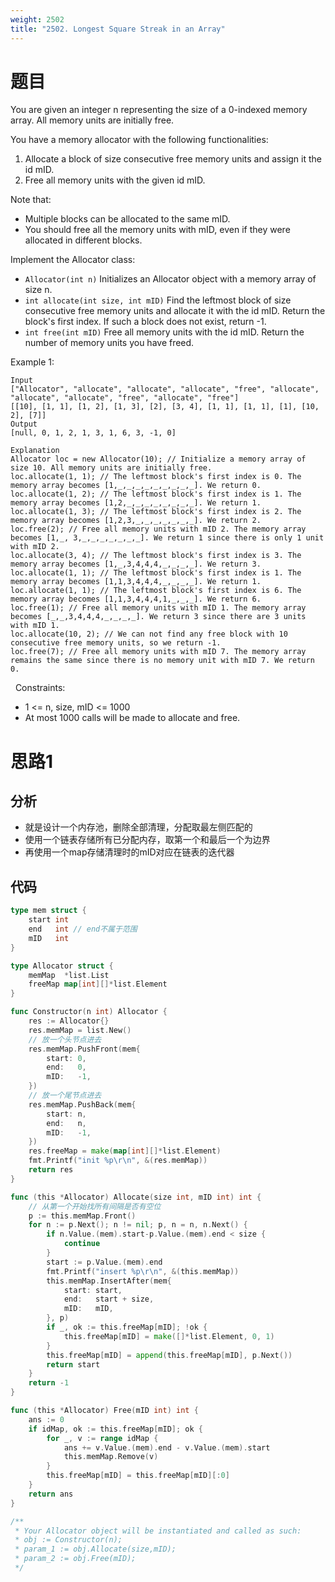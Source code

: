 ```yaml
---
weight: 2502
title: "2502. Longest Square Streak in an Array"
---
```


# 题目

You are given an integer n representing the size of a 0-indexed memory array. All memory units are initially free.

You have a memory allocator with the following functionalities:

1. Allocate a block of size consecutive free memory units and assign it the id mID.
2. Free all memory units with the given id mID.

Note that:

- Multiple blocks can be allocated to the same mID.
- You should free all the memory units with mID, even if they were allocated in different blocks.

Implement the Allocator class:

- `Allocator(int n)` Initializes an Allocator object with a memory array of size n.
- `int allocate(int size, int mID)` Find the leftmost block of size consecutive free memory units and allocate it with the id mID. Return the block's first index. If such a block does not exist, return -1.
- `int free(int mID)` Free all memory units with the id mID. Return the number of memory units you have freed.
 

Example 1:

```
Input
["Allocator", "allocate", "allocate", "allocate", "free", "allocate", "allocate", "allocate", "free", "allocate", "free"]
[[10], [1, 1], [1, 2], [1, 3], [2], [3, 4], [1, 1], [1, 1], [1], [10, 2], [7]]
Output
[null, 0, 1, 2, 1, 3, 1, 6, 3, -1, 0]

Explanation
Allocator loc = new Allocator(10); // Initialize a memory array of size 10. All memory units are initially free.
loc.allocate(1, 1); // The leftmost block's first index is 0. The memory array becomes [1,_,_,_,_,_,_,_,_,_]. We return 0.
loc.allocate(1, 2); // The leftmost block's first index is 1. The memory array becomes [1,2,_,_,_,_,_,_,_,_]. We return 1.
loc.allocate(1, 3); // The leftmost block's first index is 2. The memory array becomes [1,2,3,_,_,_,_,_,_,_]. We return 2.
loc.free(2); // Free all memory units with mID 2. The memory array becomes [1,_, 3,_,_,_,_,_,_,_]. We return 1 since there is only 1 unit with mID 2.
loc.allocate(3, 4); // The leftmost block's first index is 3. The memory array becomes [1,_,3,4,4,4,_,_,_,_]. We return 3.
loc.allocate(1, 1); // The leftmost block's first index is 1. The memory array becomes [1,1,3,4,4,4,_,_,_,_]. We return 1.
loc.allocate(1, 1); // The leftmost block's first index is 6. The memory array becomes [1,1,3,4,4,4,1,_,_,_]. We return 6.
loc.free(1); // Free all memory units with mID 1. The memory array becomes [_,_,3,4,4,4,_,_,_,_]. We return 3 since there are 3 units with mID 1.
loc.allocate(10, 2); // We can not find any free block with 10 consecutive free memory units, so we return -1.
loc.free(7); // Free all memory units with mID 7. The memory array remains the same since there is no memory unit with mID 7. We return 0.
```
 
Constraints:

- 1 <= n, size, mID <= 1000
- At most 1000 calls will be made to allocate and free.

# 思路1

## 分析

- 就是设计一个内存池，删除全部清理，分配取最左侧匹配的
- 使用一个链表存储所有已分配内存，取第一个和最后一个为边界
- 再使用一个map存储清理时的mID对应在链表的迭代器

## 代码

```go
type mem struct {
	start int
	end   int // end不属于范围
	mID   int
}

type Allocator struct {
	memMap  *list.List
	freeMap map[int][]*list.Element
}

func Constructor(n int) Allocator {
	res := Allocator{}
	res.memMap = list.New()
	// 放一个头节点进去
	res.memMap.PushFront(mem{
		start: 0,
		end:   0,
		mID:   -1,
	})
	// 放一个尾节点进去
	res.memMap.PushBack(mem{
		start: n,
		end:   n,
		mID:   -1,
	})
	res.freeMap = make(map[int][]*list.Element)
	fmt.Printf("init %p\r\n", &(res.memMap))
	return res
}

func (this *Allocator) Allocate(size int, mID int) int {
	// 从第一个开始找所有间隔是否有空位
	p := this.memMap.Front()
	for n := p.Next(); n != nil; p, n = n, n.Next() {
		if n.Value.(mem).start-p.Value.(mem).end < size {
			continue
		}
		start := p.Value.(mem).end
		fmt.Printf("insert %p\r\n", &(this.memMap))
		this.memMap.InsertAfter(mem{
			start: start,
			end:   start + size,
			mID:   mID,
		}, p)
		if _, ok := this.freeMap[mID]; !ok {
			this.freeMap[mID] = make([]*list.Element, 0, 1)
		}
		this.freeMap[mID] = append(this.freeMap[mID], p.Next())
		return start
	}
	return -1
}

func (this *Allocator) Free(mID int) int {
	ans := 0
	if idMap, ok := this.freeMap[mID]; ok {
		for _, v := range idMap {
			ans += v.Value.(mem).end - v.Value.(mem).start
			this.memMap.Remove(v)
		}
		this.freeMap[mID] = this.freeMap[mID][:0]
	}
	return ans
}

/**
 * Your Allocator object will be instantiated and called as such:
 * obj := Constructor(n);
 * param_1 := obj.Allocate(size,mID);
 * param_2 := obj.Free(mID);
 */
```

